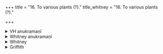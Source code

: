 +++
title = "16. To various plants (?)."
title_whitney = "16. To various plants (?)."

+++

<details><summary>VH anukramaṇī</summary>

अक्षिरोगभैषजम्।  
१-४ शौनकः। चन्द्रमाः, मन्त्रोक्तदेवताः, अनुष्टुप्, १ निचृत्त्रिपदा गायत्री,  
३ बृहतीगर्भा ककुम्मत्यनुष्टुप्, ४ त्रिपदा प्रतिष्ठा।
</details>

<details><summary>Whitney anukramaṇī</summary>

[śāunaka (anena hinahidevam astāut).—mantroktadevatyam uta cāndramasam. ānuṣṭubham. caturṛcam. 1. nicṛt 3-p. gāyatrī; 3. bṛhatīgarbhā kakummaty anuṣṭubh; 4. 3-p. pratiṣṭhā.]
</details>



<details><summary>Whitney</summary>

### Comment
Found also in Pāipp. xix. Appears in Kāuś. (30. 1), in a healing rite, explained as intended for disease of the eyes, with various use of mustard plant. Verse 4 is quoted alone later (51. 15), in a rite explained by Keś. simply as one for welfare, by the comm. as for welfare in connection with food (annasvastyayana): and the comm. reads in Kāuś. anna- (not āla-) bheṣajam; the three śalāñjālāgrāṇi of 51. 16 the comm. explains as sasyavallīs.


The whole hymn is totally obscure; that it relates to a disease of the eyes, as assumed by the native comment, there appears no good reason to believe.


### Translations
Translated: Florenz, 268 or 20; Griffith, i. 253 (see his notes); Bloomfield, 30, 464.
</details>

<details><summary>Griffith</summary>

A medical charm
</details>
